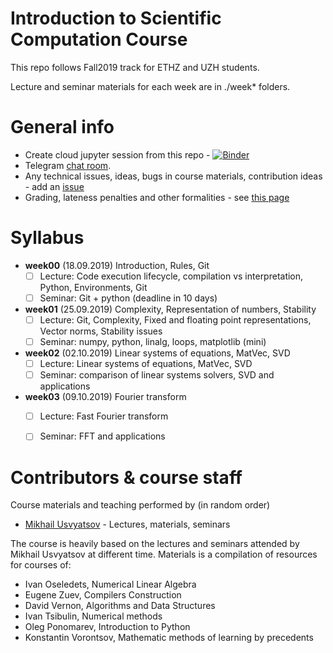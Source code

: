 # Introduction to Scientific Computation Course

This repo follows Fall2019 track for ETHZ and UZH students.

Lecture and seminar materials for each week are in ./week* folders.

# General info
* Create cloud jupyter session from this repo - [![Binder](https://mybinder.org/badge.svg)](https://mybinder.org/v2/gh/Aelphy/ISC2019/fall2019)
* Telegram [chat room](https://t.me/iscfall19).
* Any technical issues, ideas, bugs in course materials, contribution ideas - add an [issue](https://github.com/Aelphy/ISC2019/issues)
* Grading, lateness penalties and other formalities - see [this page](https://github.com/Aelphy/ISC2019/wiki/Homeworks-and-grading-(ETHZ-and-UZH))


# Syllabus
- __week00__ (18.09.2019) Introduction, Rules, Git
  - [ ] Lecture: Code execution lifecycle, compilation vs interpretation, Python, Environments, Git
  - [ ] Seminar: Git + python (deadline in 10 days)
- __week01__ (25.09.2019) Complexity, Representation of numbers, Stability
  - [ ] Lecture: Git, Complexity, Fixed and floating point representations, Vector norms, Stability issues
  - [ ] Seminar: numpy, python, linalg, loops, matplotlib (mini) 
- __week02__ (02.10.2019) Linear systems of equations, MatVec, SVD
  - [ ] Lecture: Linear systems of equations, MatVec, SVD
  - [ ] Seminar: comparison of linear systems solvers, SVD and applications
- __week03__ (09.10.2019) Fourier transform
  - [ ] Lecture: Fast Fourier transform
  - [ ] Seminar: FFT and applications


# Contributors & course staff
Course materials and teaching performed by (in random order)
- [Mikhail Usvyatsov](http://www.prs.igp.ethz.ch/content/specialinterest/baug/institute-igp/photogrammetry-and-remote-sensing/en/group/people/person-detail.html?persid=242711) - Lectures, materials, seminars

The course is heavily based on the lectures and seminars attended by Mikhail Usvyatsov at different time.
Materials is a compilation of resources for courses of:

- Ivan Oseledets, Numerical Linear Algebra
- Eugene Zuev, Compilers Construction
- David Vernon, Algorithms and Data Structures
- Ivan Tsibulin, Numerical methods
- Oleg Ponomarev, Introduction to Python
- Konstantin Vorontsov, Mathematic methods of learning by precedents
